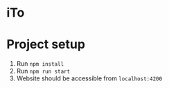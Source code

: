 # iTo

# Project setup

1. Run `npm install`
2. Run `npm run start`
3. Website should be accessible from `localhost:4200` 

